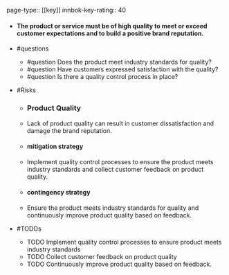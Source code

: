 page-type:: [[key]]
innbok-key-rating:: 40
- #### The product or service must be of high quality to meet or exceed customer expectations and to build a positive brand reputation.
- #questions
  - #question Does the product meet industry standards for quality?
  - #question Have customers expressed satisfaction with the quality?
  - #question Is there a quality control process in place?
- #Risks

  - ### Product Quality
  - Lack of product quality can result in customer dissatisfaction and damage the brand reputation.
  - #### mitigation strategy
  - Implement quality control processes to ensure the product meets industry standards and collect customer feedback on product quality.
  - #### contingency strategy
  - Ensure the product meets industry standards for quality and continuously improve product quality based on feedback.
- #TODOs
  - TODO Implement quality control processes to ensure product meets industry standards
  - TODO  Collect customer feedback on product quality
  - TODO  Continuously improve product quality based on feedback.



